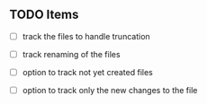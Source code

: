 ## TODO Items

- [ ] track the files to handle truncation
- [ ] track renaming of the files
- [ ] option to track not yet created files
- [ ] option to track only the new changes to the file
 
